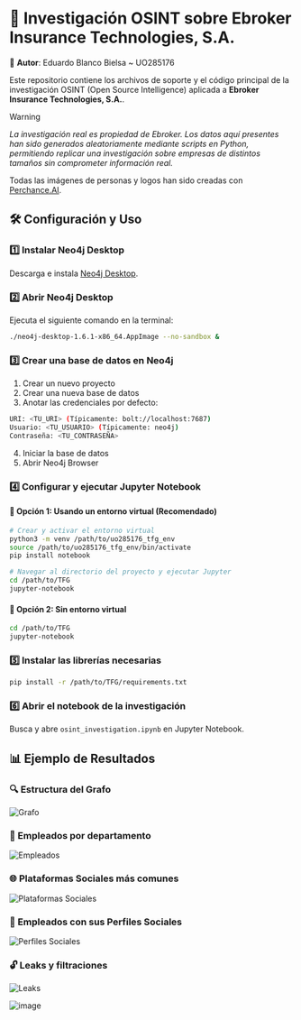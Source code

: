 # 🚀 Investigación OSINT sobre Ebroker Insurance Technologies, S.A.

📌 **Autor**: Eduardo Blanco Bielsa ~ UO285176

Este repositorio contiene los archivos de soporte y el código principal de la investigación OSINT (Open Source Intelligence) aplicada a **Ebroker Insurance Technologies, S.A.**.  

>[!Warning]
>_La investigación real es propiedad de Ebroker. Los datos aquí presentes han sido generados aleatoriamente mediante scripts en Python, permitiendo replicar una investigación sobre empresas de distintos tamaños sin comprometer información real._  

Todas las imágenes de personas y logos han sido creadas con [Perchance.AI](https://perchance.org/ai-human-generator).  


## 🛠️ Configuración y Uso  

### 1️⃣ Instalar Neo4j Desktop  
Descarga e instala [Neo4j Desktop](https://neo4j.com/download/).

### 2️⃣ Abrir Neo4j Desktop  
Ejecuta el siguiente comando en la terminal:  

```sh
./neo4j-desktop-1.6.1-x86_64.AppImage --no-sandbox &
```
### 3️⃣ Crear una base de datos en Neo4j
1. Crear un nuevo proyecto
2. Crear una nueva base de datos
3. Anotar las credenciales por defecto:

```sh
URI: <TU_URI> (Típicamente: bolt://localhost:7687)
Usuario: <TU_USUARIO> (Típicamente: neo4j)
Contraseña: <TU_CONTRASEÑA>
```

4. Iniciar la base de datos
5. Abrir Neo4j Browser

### 4️⃣ Configurar y ejecutar Jupyter Notebook
#### 🔸 Opción 1: Usando un entorno virtual (Recomendado)

```sh
# Crear y activar el entorno virtual
python3 -m venv /path/to/uo285176_tfg_env
source /path/to/uo285176_tfg_env/bin/activate
pip install notebook

# Navegar al directorio del proyecto y ejecutar Jupyter
cd /path/to/TFG
jupyter-notebook
```

#### 🔸 Opción 2: Sin entorno virtual

```sh
cd /path/to/TFG
jupyter-notebook
```

### 5️⃣ Instalar las librerías necesarias

```sh
pip install -r /path/to/TFG/requirements.txt
```

### 6️⃣ Abrir el notebook de la investigación

Busca y abre `osint_investigation.ipynb` en Jupyter Notebook.

## 📊 Ejemplo de Resultados

### 🔍 Estructura del Grafo

![Grafo](https://github.com/user-attachments/assets/69ebb283-40dc-4469-b913-69410db2f60b)

### 👥 Empleados por departamento

![Empleados](https://github.com/user-attachments/assets/0ba4eaae-9027-49ec-8020-4469134d07c0)

### 🌐 Plataformas Sociales más comunes

![Plataformas Sociales](https://github.com/user-attachments/assets/dfe95b63-0b8d-49f4-b5fb-eeb108a118e1)

### 📢 Empleados con sus Perfiles Sociales

![Perfiles Sociales](https://github.com/user-attachments/assets/1c869a98-461b-4d39-bc7b-fcb31beefb6d)

### 🔓 Leaks y filtraciones

![Leaks](https://github.com/user-attachments/assets/f768c59f-8871-47f0-880e-01eed029e330)


![image](https://github.com/user-attachments/assets/99c3ffb8-4637-4e3e-b58b-373c17b2bf16)

